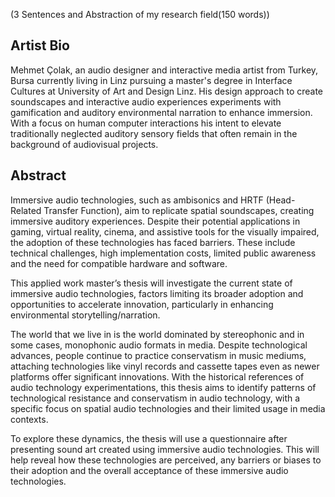 (3 Sentences and Abstraction of my research field(150 words))

## Artist Bio
Mehmet Çolak, an audio designer and interactive media artist from Turkey, Bursa currently living in Linz pursuing a master's degree in Interface Cultures at University of Art and Design Linz. His design approach to create soundscapes and interactive audio experiences experiments with gamification and auditory environmental narration to enhance immersion. With a focus on human computer interactions his intent to elevate traditionally neglected auditory sensory fields that often remain in the background of audiovisual projects.

## Abstract
Immersive audio technologies, such as ambisonics and HRTF (Head-Related Transfer Function), aim to replicate spatial soundscapes, creating immersive auditory experiences. Despite their potential applications in gaming, virtual reality, cinema, and assistive tools for the visually impaired, the adoption of these technologies has faced barriers. These include technical challenges, high implementation costs, limited public awareness and the need for compatible hardware and software.

This applied work master’s thesis will investigate the current state of immersive audio technologies, factors limiting its broader adoption and opportunities to accelerate innovation, particularly in enhancing environmental storytelling/narration.

The world that we live in is the world dominated by stereophonic and in some cases, monophonic audio formats in media. Despite technological advances, people continue to practice conservatism in music mediums, attaching technologies like vinyl records and cassette tapes even as newer platforms offer significant innovations. With the historical references of audio technology experimentations, this thesis aims to identify patterns of technological resistance and conservatism in audio technology, with a specific focus on spatial audio technologies and their limited usage in media contexts.

To explore these dynamics, the thesis will use a questionnaire after presenting sound art created using immersive audio technologies. This will help reveal how these technologies are perceived, any barriers or biases to their adoption and the overall acceptance of these immersive audio technologies.